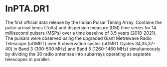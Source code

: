 # InPTA.DR1
The first official data release by the Indian Pulsar Timing Array.
Contains the pulse arrival times (ToAs) and dispersion measure (DM) time series for 14 millisecond pulsars (MSPs) over a time baseline of 3.5 years (2018-2021).
The pulsars were observed using the upgraded Giant Metrewave Radio Telescope (uGMRT) over 6 observation cycles (uGMRT Cycles 34,35,37-40) in Band 3 (300-500 MHz) and Band 5 (1260-1460 MHz) simultaneously by dividing the 30 radio antennae into subarrays operating as separate telescopes in parallel.
